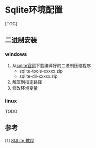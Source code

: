 # Sqlite环境配置

[TOC]



## 二进制安装

### windows

1. 从[sqlite官网](https://www.sqlite.org/download.html)下载编译好的二进制压缩程序
   - sqlite-tools-xxxxx.zip
   - sqlite-dll-xxxxx.zip
2. 解压到指定路径
3. 修改环境变量

### linux

TODO



## 参考

[1] [SQLite 教程](https://www.runoob.com/sqlite/sqlite-installation.html)